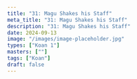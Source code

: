 ```yaml
---
title: "31: Magu Shakes his Staff"
meta_title: "31: Magu Shakes his Staff"
description: "31: Magu Shakes his Staff"
date: 2024-09-13
image: "/images/image-placeholder.jpg"
types: ["Koan 1"]
masters: [""]
tags: ["Koan"]
draft: false
---
```







